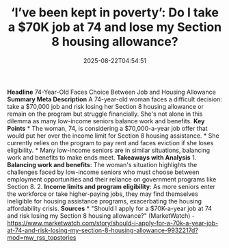 ﻿---
title: "‘I’ve been kept in poverty’: Do I take a $70K job at 74 and lose my Section 8 housing allowance?"
date: "2025-08-22T04:54:51"
category: "Markets"
summary: ""
slug: "ive been kept in poverty do i take a 70k job at 74 and lose "
source_urls:
  - "https://www.marketwatch.com/story/should-i-apply-for-a-70k-a-year-job-at-74-and-risk-losing-my-section-8-housing-allowance-9932217d?mod=mw_rss_topstories"
seo:
  title: "‘I’ve been kept in poverty’: Do I take a $70K job at 74 and lose my Section 8 housing allowance? | Hash n Hedge"
  description: ""
  keywords: ["news", "markets", "brief"]
---
**Headline** 74-Year-Old Faces Choice Between Job and Housing Allowance  **Summary Meta Description** A 74-year-old woman faces a difficult decision: take a $70,000 job and risk losing her Section 8 housing allowance or remain on the program but struggle financially. She's not alone in this dilemma as many low-income seniors balance work and benefits.  **Key Points**  * The woman, 74, is considering a $70,000-a-year job offer that would put her over the income limit for Section 8 housing assistance. * She currently relies on the program to pay rent and faces eviction if she loses eligibility. * Many low-income seniors are in similar situations, balancing work and benefits to make ends meet.  **Takeaways with Analysis**  1. **Balancing work and benefits**: The woman's situation highlights the challenges faced by low-income seniors who must choose between employment opportunities and their reliance on government programs like Section 8. 2. **Income limits and program eligibility**: As more seniors enter the workforce or take higher-paying jobs, they may find themselves ineligible for housing assistance programs, exacerbating the housing affordability crisis.  **Sources**  * "Should I apply for a $70K-a-year job at 74 and risk losing my Section 8 housing allowance?" (MarketWatch) - https://www.marketwatch.com/story/should-i-apply-for-a-70k-a-year-job-at-74-and-risk-losing-my-section-8-housing-allowance-9932217d?mod=mw_rss_topstories 
